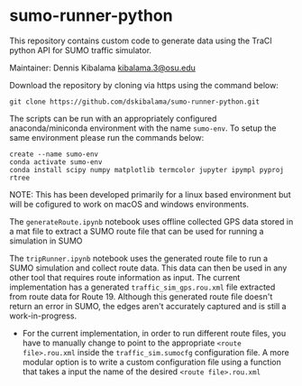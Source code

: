 # sumo-runner-python

This repository contains custom code to generate data using the TraCI python API for SUMO traffic simulator.

Maintainer: Dennis Kibalama kibalama.3@osu.edu

Download the repository by cloning via https using the command below:

```shell
git clone https://github.com/dskibalama/sumo-runner-python.git
```

The scripts can be run with an appropriately configured anaconda/miniconda environment with the name `sumo-env`. To setup the same environment please run the commands below:

```shell 
create --name sumo-env
conda activate sumo-env
conda install scipy numpy matplotlib termcolor jupyter ipympl pyproj rtree
```

NOTE: This has been developed primarily for a linux based environment but will be cofigured to work on macOS and windows environments. 

The `generateRoute.ipynb` notebook uses offline collected GPS data stored in a mat file to extract a SUMO route file that can be used for running a simulation in SUMO

The `tripRunner.ipynb` notebook uses the generated route file to run a SUMO simulation and collect route data. This data can then be used in any other tool that requires route information as input. The current implementation has a generated `traffic_sim_gps.rou.xml` file extracted from route data for Route 19. Although this generated route file doesn't return an error in SUMO, the edges aren't accurately captured and is still a work-in-progress.

* For the current implementation, in order to run different route files, you have to manually change to point to the appropriate `<route file>.rou.xml` inside the `traffic_sim.sumocfg` configuration file. A more modular option is to write a custom configuration file using a function that takes a input the name of the desired `<route file>.rou.xml`
